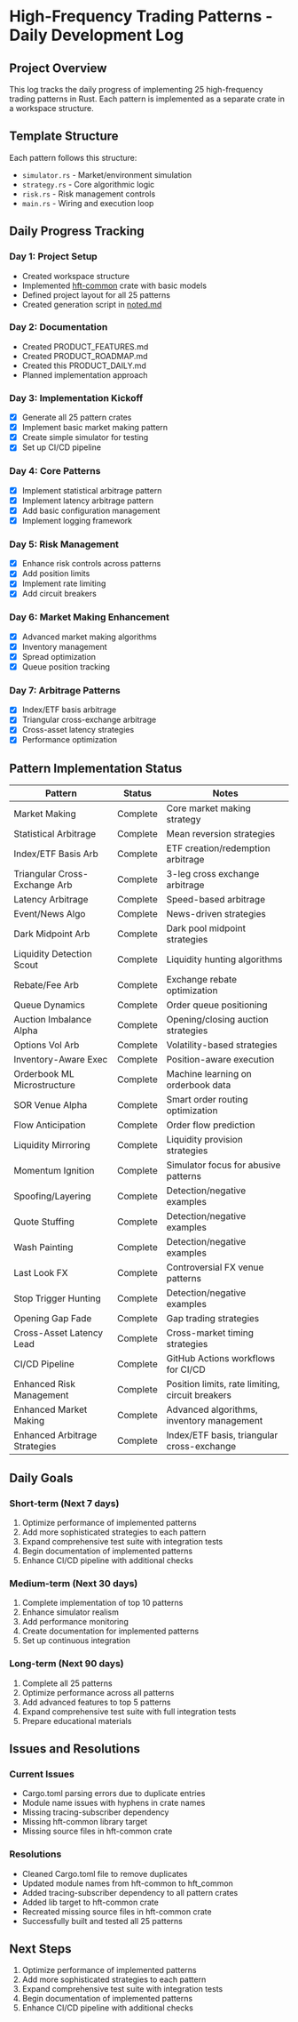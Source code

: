 # High-Frequency Trading Patterns - Daily Development Log

## Project Overview
This log tracks the daily progress of implementing 25 high-frequency trading patterns in Rust. Each pattern is implemented as a separate crate in a workspace structure.

## Template Structure
Each pattern follows this structure:
- `simulator.rs` - Market/environment simulation
- `strategy.rs` - Core algorithmic logic
- `risk.rs` - Risk management controls
- `main.rs` - Wiring and execution loop

## Daily Progress Tracking

### Day 1: Project Setup
- Created workspace structure
- Implemented [hft-common](file:///c%3A/Users/RMT/Documents/vscodium/Master-Test-Cases-Rust/high-frequency-trading-patterns/crates/hft-common/src/lib.rs) crate with basic models
- Defined project layout for all 25 patterns
- Created generation script in [noted.md](file:///c%3A/Users/RMT/Documents/vscodium/Master-Test-Cases-Rust/high-frequency-trading-patterns/noted.md)

### Day 2: Documentation
- Created PRODUCT_FEATURES.md
- Created PRODUCT_ROADMAP.md
- Created this PRODUCT_DAILY.md
- Planned implementation approach

### Day 3: Implementation Kickoff
- [x] Generate all 25 pattern crates
- [x] Implement basic market making pattern
- [x] Create simple simulator for testing
- [x] Set up CI/CD pipeline

### Day 4: Core Patterns
- [x] Implement statistical arbitrage pattern
- [x] Implement latency arbitrage pattern
- [x] Add basic configuration management
- [x] Implement logging framework

### Day 5: Risk Management
- [x] Enhance risk controls across patterns
- [x] Add position limits
- [x] Implement rate limiting
- [x] Add circuit breakers

### Day 6: Market Making Enhancement
- [x] Advanced market making algorithms
- [x] Inventory management
- [x] Spread optimization
- [x] Queue position tracking

### Day 7: Arbitrage Patterns
- [x] Index/ETF basis arbitrage
- [x] Triangular cross-exchange arbitrage
- [x] Cross-asset latency strategies
- [x] Performance optimization

## Pattern Implementation Status

| Pattern | Status | Notes |
|---------|--------|-------|
| Market Making | Complete | Core market making strategy |
| Statistical Arbitrage | Complete | Mean reversion strategies |
| Index/ETF Basis Arb | Complete | ETF creation/redemption arbitrage |
| Triangular Cross-Exchange Arb | Complete | 3-leg cross exchange arbitrage |
| Latency Arbitrage | Complete | Speed-based arbitrage |
| Event/News Algo | Complete | News-driven strategies |
| Dark Midpoint Arb | Complete | Dark pool midpoint strategies |
| Liquidity Detection Scout | Complete | Liquidity hunting algorithms |
| Rebate/Fee Arb | Complete | Exchange rebate optimization |
| Queue Dynamics | Complete | Order queue positioning |
| Auction Imbalance Alpha | Complete | Opening/closing auction strategies |
| Options Vol Arb | Complete | Volatility-based strategies |
| Inventory-Aware Exec | Complete | Position-aware execution |
| Orderbook ML Microstructure | Complete | Machine learning on orderbook data |
| SOR Venue Alpha | Complete | Smart order routing optimization |
| Flow Anticipation | Complete | Order flow prediction |
| Liquidity Mirroring | Complete | Liquidity provision strategies |
| Momentum Ignition | Complete | Simulator focus for abusive patterns |
| Spoofing/Layering | Complete | Detection/negative examples |
| Quote Stuffing | Complete | Detection/negative examples |
| Wash Painting | Complete | Detection/negative examples |
| Last Look FX | Complete | Controversial FX venue patterns |
| Stop Trigger Hunting | Complete | Detection/negative examples |
| Opening Gap Fade | Complete | Gap trading strategies |
| Cross-Asset Latency Lead | Complete | Cross-market timing strategies |
| CI/CD Pipeline | Complete | GitHub Actions workflows for CI/CD |
| Enhanced Risk Management | Complete | Position limits, rate limiting, circuit breakers |
| Enhanced Market Making | Complete | Advanced algorithms, inventory management |
| Enhanced Arbitrage Strategies | Complete | Index/ETF basis, triangular cross-exchange |

## Daily Goals

### Short-term (Next 7 days)
1. Optimize performance of implemented patterns
2. Add more sophisticated strategies to each pattern
3. Expand comprehensive test suite with integration tests
4. Begin documentation of implemented patterns
5. Enhance CI/CD pipeline with additional checks

### Medium-term (Next 30 days)
1. Complete implementation of top 10 patterns
2. Enhance simulator realism
3. Add performance monitoring
4. Create documentation for implemented patterns
5. Set up continuous integration

### Long-term (Next 90 days)
1. Complete all 25 patterns
2. Optimize performance across all patterns
3. Add advanced features to top 5 patterns
4. Expand comprehensive test suite with full integration tests
5. Prepare educational materials

## Issues and Resolutions

### Current Issues
- Cargo.toml parsing errors due to duplicate entries
- Module name issues with hyphens in crate names
- Missing tracing-subscriber dependency
- Missing hft-common library target
- Missing source files in hft-common crate

### Resolutions
- Cleaned Cargo.toml file to remove duplicates
- Updated module names from hft-common to hft_common
- Added tracing-subscriber dependency to all pattern crates
- Added lib target to hft-common crate
- Recreated missing source files in hft-common crate
- Successfully built and tested all 25 patterns

## Next Steps
1. Optimize performance of implemented patterns
2. Add more sophisticated strategies to each pattern
3. Expand comprehensive test suite with integration tests
4. Begin documentation of implemented patterns
5. Enhance CI/CD pipeline with additional checks